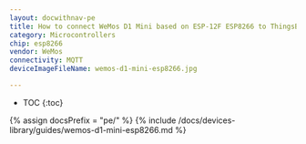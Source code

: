 ```yaml
---
layout: docwithnav-pe
title: How to connect WeMos D1 Mini based on ESP-12F ESP8266 to ThingsBoard?
category: Microcontrollers
chip: esp8266
vendor: WeMos
connectivity: MQTT
deviceImageFileName: wemos-d1-mini-esp8266.jpg

---
```


* TOC
{:toc}

{% assign docsPrefix = "pe/" %}
{% include /docs/devices-library/guides/wemos-d1-mini-esp8266.md %}
